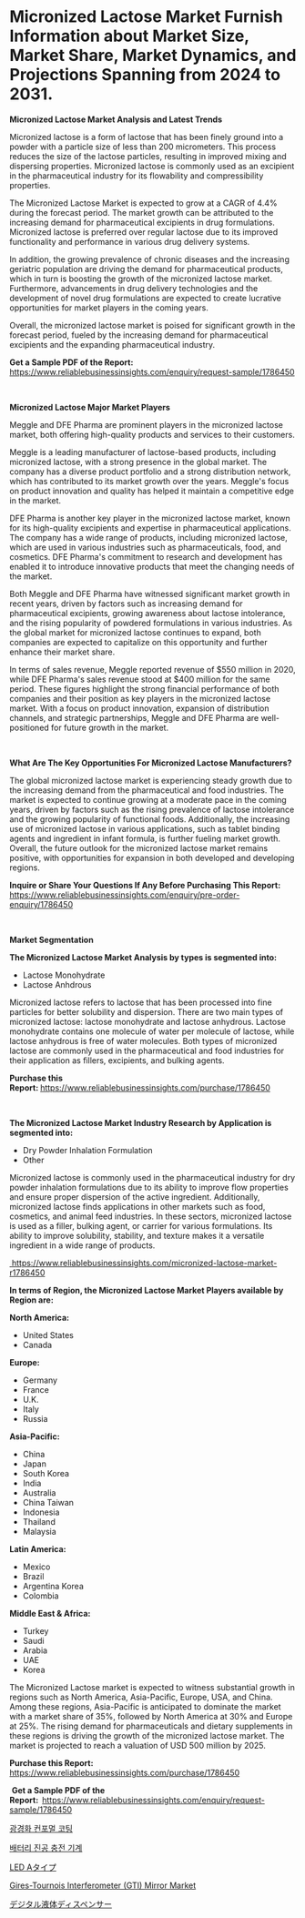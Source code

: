 <p><h1>Micronized Lactose Market Furnish Information about Market Size, Market Share, Market Dynamics, and Projections Spanning from 2024 to 2031.</h1></p><p><strong>Micronized Lactose Market Analysis and Latest Trends</strong></p>
<p><p>Micronized lactose is a form of lactose that has been finely ground into a powder with a particle size of less than 200 micrometers. This process reduces the size of the lactose particles, resulting in improved mixing and dispersing properties. Micronized lactose is commonly used as an excipient in the pharmaceutical industry for its flowability and compressibility properties.</p><p>The Micronized Lactose Market is expected to grow at a CAGR of 4.4% during the forecast period. The market growth can be attributed to the increasing demand for pharmaceutical excipients in drug formulations. Micronized lactose is preferred over regular lactose due to its improved functionality and performance in various drug delivery systems.</p><p>In addition, the growing prevalence of chronic diseases and the increasing geriatric population are driving the demand for pharmaceutical products, which in turn is boosting the growth of the micronized lactose market. Furthermore, advancements in drug delivery technologies and the development of novel drug formulations are expected to create lucrative opportunities for market players in the coming years.</p><p>Overall, the micronized lactose market is poised for significant growth in the forecast period, fueled by the increasing demand for pharmaceutical excipients and the expanding pharmaceutical industry.</p></p>
<p><strong>Get a Sample PDF of the Report:&nbsp;</strong> <a href="https://www.reliablebusinessinsights.com/enquiry/request-sample/1786450">https://www.reliablebusinessinsights.com/enquiry/request-sample/1786450</a></p>
<p>&nbsp;</p>
<p><strong>Micronized Lactose Major Market Players</strong></p>
<p><p>Meggle and DFE Pharma are prominent players in the micronized lactose market, both offering high-quality products and services to their customers. </p><p>Meggle is a leading manufacturer of lactose-based products, including micronized lactose, with a strong presence in the global market. The company has a diverse product portfolio and a strong distribution network, which has contributed to its market growth over the years. Meggle's focus on product innovation and quality has helped it maintain a competitive edge in the market.</p><p>DFE Pharma is another key player in the micronized lactose market, known for its high-quality excipients and expertise in pharmaceutical applications. The company has a wide range of products, including micronized lactose, which are used in various industries such as pharmaceuticals, food, and cosmetics. DFE Pharma's commitment to research and development has enabled it to introduce innovative products that meet the changing needs of the market.</p><p>Both Meggle and DFE Pharma have witnessed significant market growth in recent years, driven by factors such as increasing demand for pharmaceutical excipients, growing awareness about lactose intolerance, and the rising popularity of powdered formulations in various industries. As the global market for micronized lactose continues to expand, both companies are expected to capitalize on this opportunity and further enhance their market share.</p><p>In terms of sales revenue, Meggle reported revenue of $550 million in 2020, while DFE Pharma's sales revenue stood at $400 million for the same period. These figures highlight the strong financial performance of both companies and their position as key players in the micronized lactose market. With a focus on product innovation, expansion of distribution channels, and strategic partnerships, Meggle and DFE Pharma are well-positioned for future growth in the market.</p></p>
<p>&nbsp;</p>
<p><strong>What Are The Key Opportunities For Micronized Lactose Manufacturers?</strong></p>
<p><p>The global micronized lactose market is experiencing steady growth due to the increasing demand from the pharmaceutical and food industries. The market is expected to continue growing at a moderate pace in the coming years, driven by factors such as the rising prevalence of lactose intolerance and the growing popularity of functional foods. Additionally, the increasing use of micronized lactose in various applications, such as tablet binding agents and ingredient in infant formula, is further fueling market growth. Overall, the future outlook for the micronized lactose market remains positive, with opportunities for expansion in both developed and developing regions.</p></p>
<p><strong>Inquire or Share Your Questions If Any Before Purchasing This Report:</strong> <a href="https://www.reliablebusinessinsights.com/enquiry/pre-order-enquiry/1786450">https://www.reliablebusinessinsights.com/enquiry/pre-order-enquiry/1786450</a></p>
<p>&nbsp;</p>
<p><strong>Market Segmentation</strong></p>
<p><strong>The Micronized Lactose Market Analysis by types is segmented into:</strong></p>
<p><ul><li>Lactose Monohydrate</li><li>Lactose Anhdrous</li></ul></p>
<p><p>Micronized lactose refers to lactose that has been processed into fine particles for better solubility and dispersion. There are two main types of micronized lactose: lactose monohydrate and lactose anhydrous. Lactose monohydrate contains one molecule of water per molecule of lactose, while lactose anhydrous is free of water molecules. Both types of micronized lactose are commonly used in the pharmaceutical and food industries for their application as fillers, excipients, and bulking agents.</p></p>
<p><strong>Purchase this Report:&nbsp;</strong><a href="https://www.reliablebusinessinsights.com/purchase/1786450">https://www.reliablebusinessinsights.com/purchase/1786450</a></p>
<p>&nbsp;</p>
<p><strong>The Micronized Lactose Market Industry Research by Application is segmented into:</strong></p>
<p><ul><li>Dry Powder Inhalation Formulation</li><li>Other</li></ul></p>
<p><p>Micronized lactose is commonly used in the pharmaceutical industry for dry powder inhalation formulations due to its ability to improve flow properties and ensure proper dispersion of the active ingredient. Additionally, micronized lactose finds applications in other markets such as food, cosmetics, and animal feed industries. In these sectors, micronized lactose is used as a filler, bulking agent, or carrier for various formulations. Its ability to improve solubility, stability, and texture makes it a versatile ingredient in a wide range of products.</p></p>
<p><a href="https://www.reliablebusinessinsights.com/micronized-lactose-market-r1786450">&nbsp;https://www.reliablebusinessinsights.com/micronized-lactose-market-r1786450</a></p>
<p><strong>In terms of Region, the Micronized Lactose Market Players available by Region are:</strong></p>
<p>
    <p> <strong> North America: </strong>
        <ul>
            <li>United States</li>
            <li>Canada</li>
        </ul>
        </p> 
    <p> <strong> Europe: </strong>
        <ul>
            <li>Germany</li>
            <li>France</li>
            <li>U.K.</li>
            <li>Italy</li>
            <li>Russia</li>
        </ul>
        </p> 
    <p> <strong> Asia-Pacific: </strong>
        <ul>
            <li>China</li>
            <li>Japan</li>
            <li>South Korea</li>
            <li>India</li>
            <li>Australia</li>
            <li>China Taiwan</li>
            <li>Indonesia</li>
            <li>Thailand</li>
            <li>Malaysia</li>
        </ul>
        </p> 
    <p> <strong> Latin America: </strong>
        <ul>
            <li>Mexico</li>
            <li>Brazil</li>
            <li>Argentina Korea</li>
            <li>Colombia</li>
        </ul>
        </p> 
    <p> <strong> Middle East & Africa: </strong>
        <ul>
            <li>Turkey</li>
            <li>Saudi</li>
            <li>Arabia</li>
            <li>UAE</li>
            <li>Korea</li>
        </ul>
    </p>
    </p>
<p><p>The Micronized Lactose market is expected to witness substantial growth in regions such as North America, Asia-Pacific, Europe, USA, and China. Among these regions, Asia-Pacific is anticipated to dominate the market with a market share of 35%, followed by North America at 30% and Europe at 25%. The rising demand for pharmaceuticals and dietary supplements in these regions is driving the growth of the micronized lactose market. The market is projected to reach a valuation of USD 500 million by 2025.</p></p>
<p><strong>Purchase this Report: </strong><a href="https://www.reliablebusinessinsights.com/purchase/1786450">https://www.reliablebusinessinsights.com/purchase/1786450</a></p>
<p>&nbsp;<strong>Get a Sample PDF of the Report:&nbsp;&nbsp;</strong><a href="https://www.reliablebusinessinsights.com/enquiry/request-sample/1786450">https://www.reliablebusinessinsights.com/enquiry/request-sample/1786450</a></p>
<p><strong></strong></p>
<p><p><a href="https://medium.com/@kelsiorphy/%EB%B9%9B-%EA%B2%BD%ED%99%94%ED%98%95-%EC%A0%81%EC%B8%B5-%EC%BD%94%ED%8C%85-%EC%8B%9C%EC%9E%A5-%EA%B7%9C%EB%AA%A8-%EB%B0%8F-%EC%8B%9C%EC%9E%A5-%EB%8F%99%ED%96%A5-%EC%99%84%EB%B2%BD%ED%95%9C-%EC%82%B0%EC%97%85-%EA%B0%9C%EC%9A%94-2024-2031-d05db8e4e955">광경화 컨포멀 코팅</a></p><p><a href="https://github.com/lzuwsfreyoq70/Market-Research-Report-List-2/blob/main/369125299199.md">배터리 진공 충전 기계</a></p><p><a href="https://github.com/LuzHills1972/Market-Research-Report-List-1/blob/main/7454411105469.md">LED Aタイプ</a></p><p><a href="https://issuu.com/reportprime-2/docs/gires-tournois-interferometer-gti-mirror-market-si">Gires-Tournois Interferometer (GTI) Mirror Market</a></p><p><a href="https://medium.com/@mt14785/%E3%83%87%E3%82%B8%E3%82%BF%E3%83%AB%E6%B5%81%E4%BD%93%E3%83%87%E3%82%A3%E3%82%B9%E3%83%9A%E3%83%B3%E3%82%B5%E3%83%BC%E3%81%AE%E5%B8%82%E5%A0%B4%E8%A6%8F%E6%A8%A1-cagr-%E3%83%88%E3%83%AC%E3%83%B3%E3%83%89-2024%E5%B9%B4%E3%81%8B%E3%82%892030%E5%B9%B4-f4b5be0fc0d4">デジタル液体ディスペンサー</a></p></p>